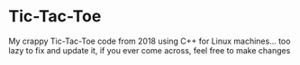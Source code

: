 # Tic-Tac-Toe
My crappy Tic-Tac-Toe code from 2018 using C++ for Linux machines... too lazy to fix and update it, if you ever come across, feel free to make changes 
